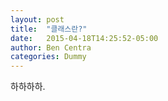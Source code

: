 ```yaml
---
layout: post
title:  "클래스란?"
date:   2015-04-18T14:25:52-05:00
author: Ben Centra
categories: Dummy
---
```


하하하하.
